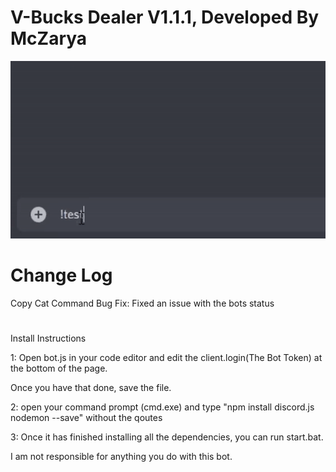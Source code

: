 # V-Bucks Dealer V1.1.1, Developed By McZarya

![](Vbucks.gif)

# Change Log
Copy Cat Command
    Bug Fix: Fixed an issue with the bots status
#
Install Instructions

1: Open bot.js in your code editor and edit the client.login(The Bot Token) at the bottom of the page.

Once you have that done, save the file.

2: open your command prompt (cmd.exe) and type "npm install discord.js nodemon --save" without the qoutes 

3: Once it has finished installing all the dependencies, you can run start.bat.

I am not responsible for anything you do with this bot.
